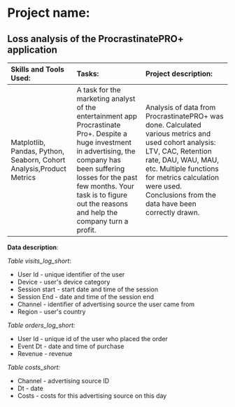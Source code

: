 # Project name:

## Loss analysis of the ProcrastinatePRO+ application


| Skills and Tools Used: | Tasks: | Project description: |
| :-------------------- | :--------------------- |:---------------------------|
| Matplotlib, Pandas, Python, Seaborn, Сohort Analysis,Product Metrics | A task for the marketing analyst of the entertainment app Procrastinate Pro+. Despite a huge investment in advertising, the company has been suffering losses for the past few months. Your task is to figure out the reasons and help the company turn a profit. | Analysis of data from ProcrastinatePRO+ was done. Calculated various metrics and used cohort analysis: LTV, CAC, Retention rate, DAU, WAU, MAU, etc. Multiple functions for metrics calculation were used. Conclusions from the data have been correctly drawn. |

**Data description**:

*Table visits_log_short*:

 - User Id - unique identifier of the user
 - Device - user's device category
 - Session start - start date and time of the session
 - Session End - date and time of the session end
 - Channel - identifier of advertising source the user came from
 - Region - user's country
 
 *Table orders_log_short:*

- User Id - unique id of the user who placed the order
- Event Dt - date and time of purchase
- Revenue - revenue

*Table costs_short:*

 - Channel - advertising source ID
 - Dt - date
 - Costs - costs for this advertising source on this day
